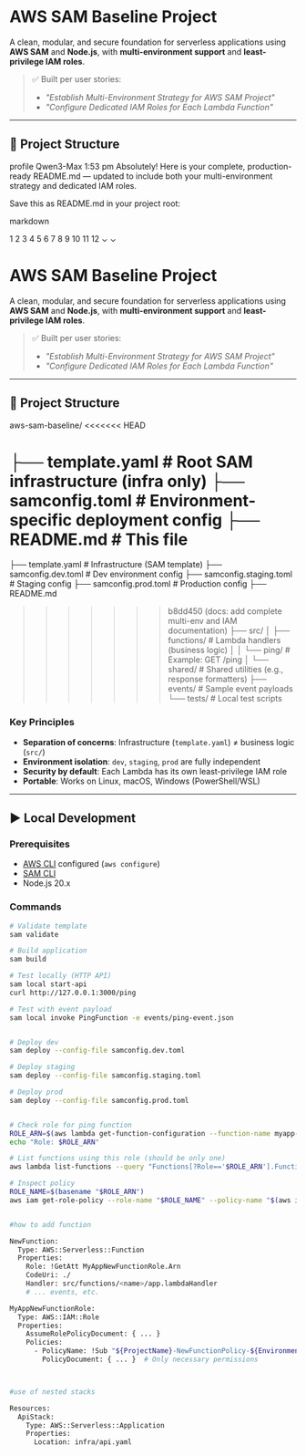 # AWS SAM Baseline Project

A clean, modular, and secure foundation for serverless applications using **AWS SAM** and **Node.js**, with **multi-environment support** and **least-privilege IAM roles**.

> ✅ Built per user stories:  
> - _"Establish Multi-Environment Strategy for AWS SAM Project"_  
> - _"Configure Dedicated IAM Roles for Each Lambda Function"_

---

## 📁 Project Structure
 
profile
Qwen3-Max
1:53 pm
Absolutely! Here is your complete, production-ready README.md — updated to include both your multi-environment strategy and dedicated IAM roles.

Save this as README.md in your project root:

markdown


1
2
3
4
5
6
7
8
9
10
11
12
⌄
⌄
# AWS SAM Baseline Project

A clean, modular, and secure foundation for serverless applications using **AWS SAM** and **Node.js**, with **multi-environment support** and **least-privilege IAM roles**.

> ✅ Built per user stories:  
> - _"Establish Multi-Environment Strategy for AWS SAM Project"_  
> - _"Configure Dedicated IAM Roles for Each Lambda Function"_

---

## 📁 Project Structure

aws-sam-baseline/
<<<<<<< HEAD


├── template.yaml # Root SAM infrastructure (infra only)
├── samconfig.toml # Environment-specific deployment config
├── README.md # This file
=======
├── template.yaml # Infrastructure (SAM template)
├── samconfig.dev.toml # Dev environment config
├── samconfig.staging.toml # Staging config
├── samconfig.prod.toml # Production config
├── README.md
>>>>>>> b8dd450 (docs: add complete multi-env and IAM documentation)
├── src/
│ ├── functions/ # Lambda handlers (business logic)
│ │ └── ping/ # Example: GET /ping
│ └── shared/ # Shared utilities (e.g., response formatters)
├── events/ # Sample event payloads
└── tests/ # Local test scripts




### Key Principles
- **Separation of concerns**: Infrastructure (`template.yaml`) ≠ business logic (`src/`)
- **Environment isolation**: `dev`, `staging`, `prod` are fully independent
- **Security by default**: Each Lambda has its own least-privilege IAM role
- **Portable**: Works on Linux, macOS, Windows (PowerShell/WSL)

---

## ▶️ Local Development

### Prerequisites
- [AWS CLI](https://docs.aws.amazon.com/cli/latest/userguide/install-cliv2.html) configured (`aws configure`)
- [SAM CLI](https://docs.aws.amazon.com/serverless-application-model/latest/developerguide/install-sam-cli.html)
- Node.js 20.x

### Commands

```bash
# Validate template
sam validate

# Build application
sam build

# Test locally (HTTP API)
sam local start-api
curl http://127.0.0.1:3000/ping

# Test with event payload
sam local invoke PingFunction -e events/ping-event.json


# Deploy dev
sam deploy --config-file samconfig.dev.toml

# Deploy staging
sam deploy --config-file samconfig.staging.toml

# Deploy prod
sam deploy --config-file samconfig.prod.toml


# Check role for ping function
ROLE_ARN=$(aws lambda get-function-configuration --function-name myapp-ping-dev --query 'Role' --output text)
echo "Role: $ROLE_ARN"

# List functions using this role (should be only one)
aws lambda list-functions --query "Functions[?Role=='$ROLE_ARN'].FunctionName"

# Inspect policy
ROLE_NAME=$(basename "$ROLE_ARN")
aws iam get-role-policy --role-name "$ROLE_NAME" --policy-name "$(aws iam list-role-policies --role-name "$ROLE_NAME" --query 'PolicyNames[0]' --output text)"


#how to add function 

NewFunction:
  Type: AWS::Serverless::Function
  Properties:
    Role: !GetAtt MyAppNewFunctionRole.Arn
    CodeUri: ./
    Handler: src/functions/<name>/app.lambdaHandler
    # ... events, etc.

MyAppNewFunctionRole:
  Type: AWS::IAM::Role
  Properties:
    AssumeRolePolicyDocument: { ... }
    Policies:
      - PolicyName: !Sub "${ProjectName}-NewFunctionPolicy-${EnvironmentName}"
        PolicyDocument: { ... }  # Only necessary permissions



#use of nested stacks

Resources:
  ApiStack:
    Type: AWS::Serverless::Application
    Properties:
      Location: infra/api.yaml


